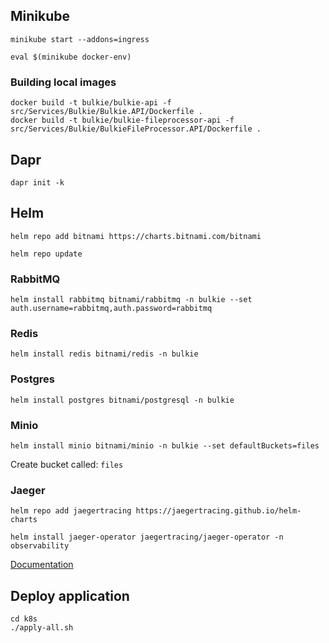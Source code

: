 

## Minikube

```
minikube start --addons=ingress
```

```
eval $(minikube docker-env)
```

### Building local images

```
docker build -t bulkie/bulkie-api -f src/Services/Bulkie/Bulkie.API/Dockerfile .
docker build -t bulkie/bulkie-fileprocessor-api -f src/Services/Bulkie/BulkieFileProcessor.API/Dockerfile .
```

## Dapr

```
dapr init -k
```

## Helm
```
helm repo add bitnami https://charts.bitnami.com/bitnami
```

```
helm repo update
```

### RabbitMQ

```
helm install rabbitmq bitnami/rabbitmq -n bulkie --set auth.username=rabbitmq,auth.password=rabbitmq
```

### Redis
```
helm install redis bitnami/redis -n bulkie
```

### Postgres
```
helm install postgres bitnami/postgresql -n bulkie
```

### Minio
```
helm install minio bitnami/minio -n bulkie --set defaultBuckets=files
```

Create bucket called: `files`

### Jaeger 

```
helm repo add jaegertracing https://jaegertracing.github.io/helm-charts
```

```
helm install jaeger-operator jaegertracing/jaeger-operator -n observability
```

[Documentation](https://github.com/jaegertracing/helm-charts/tree/main/charts/jaeger-operator)

## Deploy application

```
cd k8s
./apply-all.sh
```